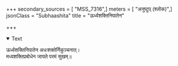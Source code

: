 +++
secondary_sources = [ "MSS_7316",]
meters = [ "अनुष्टुप् (श्लोक)",]
jsonClass = "Subhaashita"
title = "ऊर्ध्वशक्तिनिपातेन"

+++

<details open><summary>Text</summary>

ऊर्ध्वशक्तिनिपातेन अधःशक्तेर्निकुञ्चनात्।  
मध्यशक्तिप्रबोधेन जायते परमं सुखम्॥
</details>
